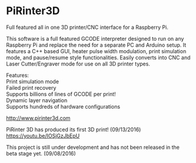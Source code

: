 # PiRinter3D
Full featured all in one 3D printer/CNC interface for a Raspberry Pi. 

This software is a full featured GCODE interpreter designed to run on any Raspberry Pi and replace the need for a separate PC and Arduino setup. It features a C++ based GUI, heater pulse width modulation, print simulation mode, and pause/resume style functionalities. Easily converts into CNC and Laser Cutter/Engraver mode for use on all 3D printer types.

Features:</br>
Print simulation mode</br>
Failed print recovery</br>
Supports billions of lines of GCODE per print!</br>
Dynamic layer navigation</br>
Supports hundreds of hardware configurations</br>

http://www.pirinter3d.com

PiRinter 3D has produced its first 3D print! (09/13/2016)
https://youtu.be/IOSjGzJbEpU

This project is still under development and has not been released in the beta stage yet. (09/08/2016)
